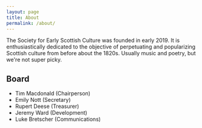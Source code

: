 ```yaml
---
layout: page
title: About
permalink: /about/
---
```


The Society for Early Scottish Culture was founded in early 2019. It is enthusiastically
dedicated to the objective of perpetuating and popularizing Scottish culture
from before about the 1820s. Usually music and poetry, but we're not super picky.


## Board

* Tim Macdonald (Chairperson)
* Emily Nott (Secretary)
* Rupert Deese (Treasurer)
* Jeremy Ward (Development)
* Luke Bretscher (Communications)
